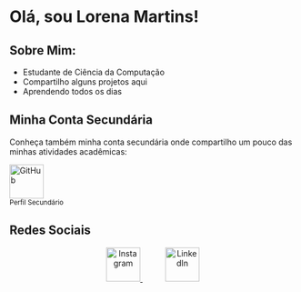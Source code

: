 # Olá, sou Lorena Martins!

## Sobre Mim:

- Estudante de Ciência da Computação
- Compartilho alguns projetos aqui
- Aprendendo todos os dias

## Minha Conta Secundária
Conheça também minha conta secundária onde compartilho um pouco das minhas atividades acadêmicas:

<a href="https://github.com/LoreMarttins">
    <img src="https://github.githubassets.com/images/modules/logos_page/GitHub-Mark.png" width="60" height="60" alt="GitHub">
</a>
<br><sub>Perfil Secundário</sub>
<br>

## Redes Sociais
<p align="center">
    <a href="https://www.instagram.com/lore.marttins?igsh=cno5d3U5ODl3ajE5" style="margin-right: 20px;">
        <img src="https://upload.wikimedia.org/wikipedia/commons/a/a5/Instagram_icon.png" width="60" height="60" alt="Instagram">
    </a>
    <a href="https://www.linkedin.com/in/lorena-martins-53020322b" style="margin-left: 20px;">
        <img src="https://upload.wikimedia.org/wikipedia/commons/c/ca/LinkedIn_logo_initials.png" width="60" height="60" alt="LinkedIn">
    </a>
</p>









